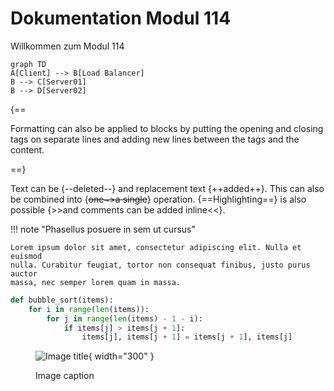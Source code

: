 # Dokumentation Modul 114

Willkommen zum Modul 114

```mermaid
graph TD
A[Client] --> B[Load Balancer]
B --> C[Server01]
B --> D[Server02]
```

{==

Formatting can also be applied to blocks by putting the opening and closing
tags on separate lines and adding new lines between the tags and the content.

==}

Text can be {--deleted--} and replacement text {++added++}. This can also be
combined into {~~one~>a single~~} operation. {==Highlighting==} is also
possible {>>and comments can be added inline<<}.

!!! note "Phasellus posuere in sem ut cursus"

    Lorem ipsum dolor sit amet, consectetur adipiscing elit. Nulla et euismod
    nulla. Curabitur feugiat, tortor non consequat finibus, justo purus auctor
    massa, nec semper lorem quam in massa.


``` py linenums="1"
def bubble_sort(items):
    for i in range(len(items)):
        for j in range(len(items) - 1 - i):
            if items[j] > items[j + 1]:
                items[j], items[j + 1] = items[j + 1], items[j]
```

<figure markdown> 


  ![Image title](https://dummyimage.com/600x400/){ width="300" }
  <figcaption>Image caption</figcaption>
</figure>

